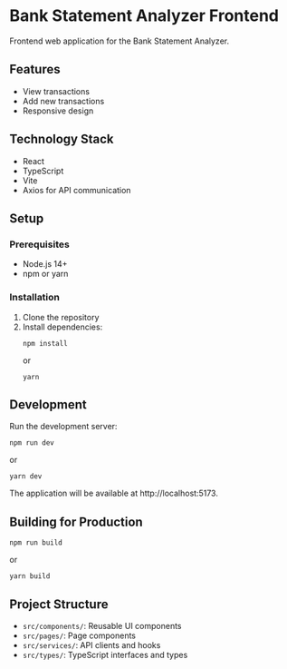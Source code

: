 # Bank Statement Analyzer Frontend

Frontend web application for the Bank Statement Analyzer.

## Features

- View transactions
- Add new transactions
- Responsive design

## Technology Stack

- React
- TypeScript
- Vite
- Axios for API communication

## Setup

### Prerequisites

- Node.js 14+
- npm or yarn

### Installation

1. Clone the repository
2. Install dependencies:
   ```
   npm install
   ```
   or
   ```
   yarn
   ```

## Development

Run the development server:

```
npm run dev
```
or
```
yarn dev
```

The application will be available at http://localhost:5173.

## Building for Production

```
npm run build
```
or
```
yarn build
```

## Project Structure

- `src/components/`: Reusable UI components
- `src/pages/`: Page components
- `src/services/`: API clients and hooks
- `src/types/`: TypeScript interfaces and types
